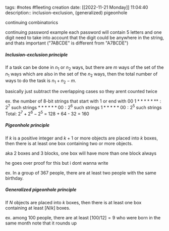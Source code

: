 tags: #notes #fleeting
creation date: [[2022-11-21 Monday]] 11:04:40
description:: inclusion-exclusion, (generalized) pigeonhole

continuing combinatorics

continuing password example
each password will contain 5 letters and one digit
need to take into account that the digit could be anywhere in the string, and thats important ("7ABCDE" is different from "A7BCDE")


##### Inclusion-exclusion principle
If a task can be done in $n_1$ or $n_2$ ways, but there are $m$ ways of the set of the $n_1$ ways which are also in the set of the $n_2$ ways, then the total number of ways to do the task is $n_1 + n_2 - m$.

basically just subtract the overlapping cases so they arent counted twice

ex. the number of 8-bit strings that start with 1 or end with 00
$1**** * * {*} : 2^7$ such strings
$******00 : 2^6$ such strings
$1 ***** 00: 2^5$ such strings
Total: $2^7 + 2^6 - 2^5$ = 128 + 64 - 32 = 160


##### Pigeonhole principle
If $k$ is a positive integer and $k+1$ or more objects are placed into $k$ boxes, then there is at least one box containing two or more objects.

aka 2 boxes and 3 blocks, one box will have more than one block always

he goes over proof for this but i dont wanna write

ex. In a group of 367 people, there are at least two people with the same birthday.

##### Generalized pigeonhole principle
If $N$ objects are placed into $k$ boxes, then there is at least one box containing at least $[N/k]$ boxes.

ex. among 100 people, there are at least $[100/12] = 9$ who were born in the same month
note that it rounds up